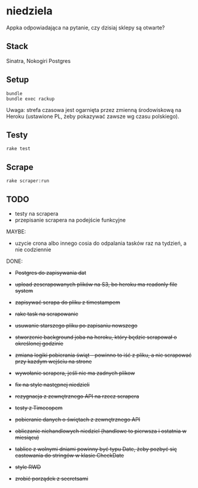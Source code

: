 # niedziela
Appka odpowiadająca na pytanie, czy dzisiaj sklepy są otwarte?

## Stack
Sinatra,
Nokogiri
Postgres

## Setup
```
bundle
bundle exec rackup
```
Uwaga: strefa czasowa jest ogarnięta przez zmienną środowiskową na Heroku (ustawione PL, żeby pokazywać zawsze wg czasu polskiego).

## Testy

`rake test`

## Scrape

`rake scraper:run`

## TODO
- testy na scrapera
- przepisanie scrapera na podejście funkcyjne

MAYBE:
- uzycie crona albo innego cosia do odpalania tasków raz na tydzień, a nie codziennie

DONE:
- ~~Postgres do zapisywania dat~~
- ~~upload zescrapowanych plików na S3, bo heroku ma readonly file system~~
- ~~zapisywać scrapa do pliku z timestampem~~
- ~~rake task na scrapowanie~~
- ~~usuwanie starszego pliku po zapisaniu nowszego~~
- ~~stworzenie background joba na heroku, który będzie scrapował o określonej godzinie~~
- ~~zmiana logiki pobierania świąt - powinno to iść z pliku, a nie scrapować przy kazdym wejściu na strone~~
- ~~wywołanie scrapera, jeśli nie ma zadnych plikow~~

- ~~fix na style następnej niedzieli~~
- ~~rezygnacja z zewnętrznego API na rzecz scrapera~~
- ~~testy z Timecopem~~
- ~~pobieranie danych o świętach z zewnętrznego API~~
- ~~obliczanie niehandlowych niedziel (handlowe to pierwsza i ostatnia w miesiącu)~~
- ~~tablice z wolnymi dniami powinny być typu Date, żeby pozbyć się castowania do stringów w klasie CheckDate~~
- ~~style RWD~~
- ~~zrobić porządek z secretsami~~
